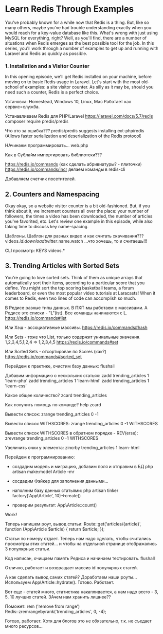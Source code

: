 # Learn Redis Through Examples

You've probably known for a while now that Redis is a thing. But, like so many others, maybe you've had trouble understanding exactly when you would reach for a key-value database like this. What's wrong with just using MySQL for everything, right? Well, as you'll find, there are a number of situations when Redis emerges as the best possible tool for the job. In this series, you'll work through a number of examples to get up and running with Laravel and Redis as quickly as possible.

### 1. Installation and a Visitor Counter
In this opening episode, we'll get Redis installed on your machine, before moving on to basic Redis usage in Laravel. Let's start with the most old-school of examples: a site visitor counter. As silly as it may be, should you need such a counter, Redis is a perfect choice.

Установка: Homestead, Windows 10, Linux, Mac
Работает как сервис=служба.

Устанавливаем Redis для PHP\Laravel
https://laravel.com/docs/5.7/redis
composer require predis/predis

Что это за ошибка???
predis/predis suggests installing ext-phpiredis (Allows faster serialization and deserialization of the Redis protocol)

НАчинаем программировать...
web.php

Как в Сублайм импортировать библиотеки???


https://redis.io/commands (как сделать абривиатуры? - плиточки)
https://redis.io/commands/incr
делаем команды в redis-cli

Добавляем счетчик посетителей.

## 2. Counters and Namespacing
Okay okay, so a website visitor counter is a bit old-fashioned. But, if you think about it, we increment counters all over the place: your number of followers, the times a video has been downloaded, the number of articles you've favorited, etc. Let's review one example in this episode, while also taking time to discuss key name-spacing.

Шаблоны. Шаблон для разных видео и как считать скачивания???
videos.$id.download
twitter.$name.watch
...что хочешь, то и считаешь!!!

CLI
просмотр:
KEYS videos.*

## 3. Trending Articles with Sorted Sets
You're going to love sorted sets. Think of them as unique arrays that automatically sort their items, according to a particular score that you define. You might sort the top scoring basketball teams, a forum leaderboard, or even the most popular video tutorials at Laracasts! When it comes to Redis, even two lines of code can accomplish so much.

В Редисе разные типы данных. В ПХП мы работаем с массивами. А Редисе это списки - "L"(ist). Все команды начинаются с L.
https://redis.io/commands#list

Или Хэш - ассоциативные массивы.
https://redis.io/commands#hash

Или Sets - тоже что List, только содержит уникальные значения.
1,2,3,4,5,1,2,4 => 1,2,3,4,5
https://redis.io/commands#set

Или Sorted Sets - отсортирован по Scores (как?)
https://redis.io/commands#sorted_set

Перейдем к практике, очистим базу данных:
flushall

Добавим информацию о нескольких статьях:
zadd trending_articles 1 'learn-php'
zadd trending_articles 1 'learn-html'
zadd trending_articles 1 'learn-css'

Какое общее количество?
zcard trending_articles

Как получить помощь по команде?
help zcard

Вывести список:
zrange trending_articles 0 -1

Вывести список WITHSCORES:
zrange trending_articles 0 -1 WITHSCORES

Вывести список WITHSCORES в обратном порядке - REV(erse):
zrevrange trending_articles 0 -1 WITHSCORES

Увеличить очки у элемента:
zincrby trending_articles 1 learn-html

Перейдем к программированию:
- создадим модель и миграцию, добавим поля и отправим в БД
php artisan make:model Article -mr

- сосдадим Фэйкер для заполнения данными...

- наполним базу данных статьями:
php artisan tinker
factory('App\Article', 10)->create()

- проверим результат:
App\Article::count()

Work!

Теперь напишем роут, вывод статьи:
Route::get('articles/{article}', function (App\Article $article) {
    return $article;
});

Статьи по номеру отдает. Теперь нам надо сделать, чтобы считались просмотры этих статей... и чтобы на отдельной странице отображались 3 популярные статьи.

Код написан, очищаем память Редиса и начинаем тестировать.
flushall

Отлично, работает и возвращает массив id популярных статей.

А как сделать вывод самих статей? Доработаем наши роуты... Используем App\Article::hydrate(). Готово. Работает.

Вот еще - статей много, статистика накапливается, а нам надо всего - 3, 5, 10 лучших статей. ЗАчем нам хранить лишнее??

Поможет: rem ('remove from range')
Redis::zremrangebyrank('trending_articles', 0, -4);

Готово, работает. Хотя для блогов это не обязательно, т.к. не съедает много ресурсов...
